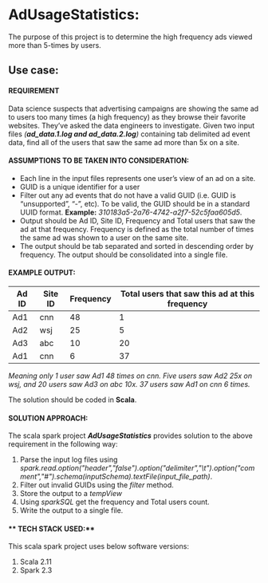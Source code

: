 # AdUsageStatistics:
The purpose of this project is to determine the high frequency ads viewed more than 5-times by users.

## Use case:

#### **REQUIREMENT**

  Data science suspects that advertising campaigns are showing the same ad to users too many times (a high frequency) as they browse their favorite websites.  They’ve asked the data engineers to investigate. Given two input files *(**ad_data.1.log and ad_data.2.log**)* containing tab delimited ad event data, find all of the users that saw the same ad more than 5x on a site.

#### **ASSUMPTIONS TO BE TAKEN INTO CONSIDERATION:**
-	Each line in the input files represents one user’s view of an ad on a site.
-	GUID is a unique identifier for a user
-	Filter out any ad events that do not have a valid GUID (i.e. GUID is “unsupported”, “-”, etc).  To be valid, the GUID should be in a standard UUID format. **Example:** *310183a5-2a76-4742-a2f7-52c5faa605d5*.
-	Output should be Ad ID, Site ID, Frequency and Total users that saw the ad at that frequency. Frequency is defined as the total number of times the same ad was shown to a user on the same site.  
-	The output should be tab separated and sorted in descending order by frequency.  The output should be consolidated into a single file.

#### **EXAMPLE OUTPUT:**


|Ad ID | Site ID | Frequency| Total users that saw this ad at this frequency|
|------|---------|----------|-----------------------------------------------|
|Ad1   |   cnn   | 48       |1                                              | 
|Ad2   |   wsj   | 25       |5                                              |
|Ad3   |   abc   | 10       |20                                             |
|Ad1   |   cnn   | 6        |37                                             |

*Meaning only 1 user saw Ad1 48 times on cnn.  Five users saw Ad2 25x on wsj, and 20 users saw Ad3 on abc 10x.  37 users saw Ad1 on cnn 6 times.*

The solution should be coded in **Scala**.

#### **SOLUTION APPROACH:**
The scala spark project ***AdUsageStatistics*** provides solution to the above requirement in the following way:

1. Parse the input log files using *spark.read.option("header","false").option("delimiter","\t").option("comment","#").schema(inputSchema).textFile(input_file_path)*.
2. Filter out invalid GUIDs using the *filter* method.
3. Store the output to a *tempView*
4. Using *sparkSQL* get the frequency and Total users count.
5. Write the output to a single file.

#### ** TECH STACK USED:**
This scala spark project uses below software versions:

1. Scala 2.11
2. Spark 2.3
